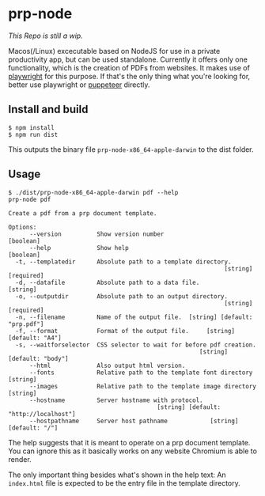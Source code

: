 # prp-node

_This Repo is still a wip._

Macos(/Linux) excecutable based on NodeJS for use in a private productivity app, but can be used standalone. Currently it offers only one functionality, which is the creation of PDFs from websites. It makes use of [playwright](https://www.npmjs.com/package/playwright) for this purpose. If that's the only thing what you're looking for, better use playwright or [puppeteer](https://www.npmjs.com/package/puppeteer) directly.

## Install and build
```
$ npm install
$ npm run dist
```

This outputs the binary file `prp-node-x86_64-apple-darwin` to the dist folder.

## Usage
```
$ ./dist/prp-node-x86_64-apple-darwin pdf --help
prp-node pdf

Create a pdf from a prp document template.

Options:
      --version          Show version number                           [boolean]
      --help             Show help                                     [boolean]
  -t, --templatedir      Absolute path to a template directory.
                                                             [string] [required]
  -d, --datafile         Absolute path to a data file.                  [string]
  -o, --outputdir        Absolute path to an output directory.
                                                             [string] [required]
  -n, --filename         Name of the output file.  [string] [default: "prp.pdf"]
  -f, --format           Format of the output file.     [string] [default: "A4"]
  -s, --waitforselector  CSS selector to wait for before pdf creation.
                                                      [string] [default: "body"]
      --html             Also output html version.
      --fonts            Relative path to the template font directory   [string]
      --images           Relative path to the template image directory  [string]
      --hostname         Server hostname with protocol.
                                          [string] [default: "http://localhost"]
      --hostpathname     Server host pathname            [string] [default: "/"]
```

The help suggests that it is meant to operate on a prp document template.
You can ignore this as it basically works on any website Chromium is able to render.

The only important thing besides what's shown in the help text: An `index.html` file is expected to be the entry file in the template directory.